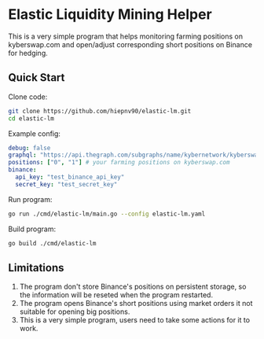# Elastic Liquidity Mining Helper

This is a very simple program that helps monitoring farming positions on kyberswap.com and open/adjust corresponding short positions on Binance for hedging.

## Quick Start

Clone code:
```bash
git clone https://github.com/hiepnv90/elastic-lm.git
cd elastic-lm
```

Example config:
```yaml
debug: false
graphql: "https://api.thegraph.com/subgraphs/name/kybernetwork/kyberswap-elastic-matic" # URL endpoint to thegraph's GraphQL
positions: ["0", "1"] # your farming positions on kyberswap.com
binance:
  api_key: "test_binance_api_key"
  secret_key: "test_secret_key"
```

Run program:
```bash
go run ./cmd/elastic-lm/main.go --config elastic-lm.yaml
```

Build program:
```bash
go build ./cmd/elastic-lm
```

## Limitations
1. The program don't store Binance's positions on persistent storage, so the information will be reseted when the program restarted.
2. The program opens Binance's short positions using market orders it not suitable for opening big positions.
2. This is a very simple program, users need to take some actions for it to work.
